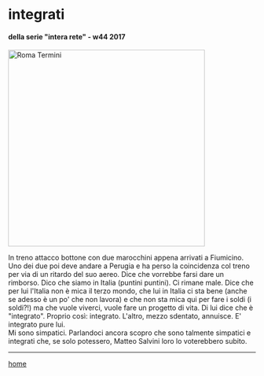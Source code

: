 # integrati  

#### della serie "intera rete" - w44 2017  
<img src="https://drive.google.com/uc?id=1kpiBoyG4NTeCUJ5dtqI-yh3Of3Pzhnrk" alt="Roma Termini" width="400">   
<!--- /interarete103.png  --->  

In treno attacco bottone con due marocchini appena arrivati a Fiumicino. Uno dei due poi deve andare a Perugia e ha perso la coincidenza col treno per via di un ritardo del suo aereo. Dice che vorrebbe farsi dare un rimborso. Dico che siamo in Italia (puntini puntini). Ci rimane male. Dice che per lui l'Italia non è mica il terzo mondo, che lui in Italia ci sta bene (anche se adesso è un po' che non lavora) e che non sta mica qui per fare i soldi (i soldi?!) ma che vuole viverci, vuole fare un progetto di vita. Di lui dice che è "integrato".  Proprio così: integrato. L'altro, mezzo sdentato, annuisce. E' integrato pure lui.  
Mi sono simpatici. Parlandoci ancora scopro che sono talmente simpatici e integrati che, se solo potessero, Matteo Salvini loro lo voterebbero subito.  

---  
[home](/interarete.md)